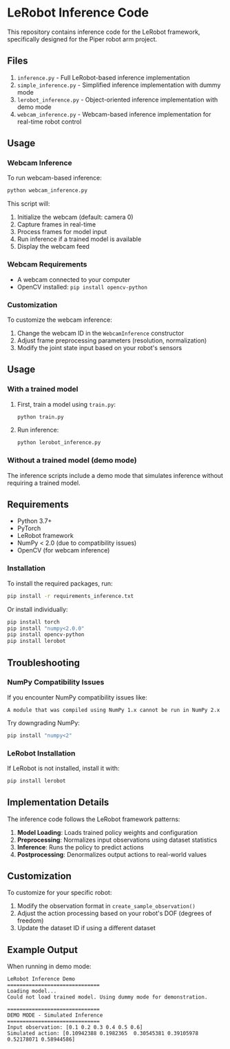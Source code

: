 # LeRobot Inference Code

This repository contains inference code for the LeRobot framework, specifically designed for the Piper robot arm project.

## Files

1. `inference.py` - Full LeRobot-based inference implementation
2. `simple_inference.py` - Simplified inference implementation with dummy mode
3. `lerobot_inference.py` - Object-oriented inference implementation with demo mode
4. `webcam_inference.py` - Webcam-based inference implementation for real-time robot control

## Usage

### Webcam Inference

To run webcam-based inference:

```bash
python webcam_inference.py
```

This script will:
1. Initialize the webcam (default: camera 0)
2. Capture frames in real-time
3. Process frames for model input
4. Run inference if a trained model is available
5. Display the webcam feed

### Webcam Requirements

- A webcam connected to your computer
- OpenCV installed: `pip install opencv-python`

### Customization

To customize the webcam inference:
1. Change the webcam ID in the `WebcamInference` constructor
2. Adjust frame preprocessing parameters (resolution, normalization)
3. Modify the joint state input based on your robot's sensors

## Usage

### With a trained model

1. First, train a model using `train.py`:
   ```bash
   python train.py
   ```

2. Run inference:
   ```bash
   python lerobot_inference.py
   ```

### Without a trained model (demo mode)

The inference scripts include a demo mode that simulates inference without requiring a trained model.

## Requirements

- Python 3.7+
- PyTorch
- LeRobot framework
- NumPy < 2.0 (due to compatibility issues)
- OpenCV (for webcam inference)

### Installation

To install the required packages, run:

```bash
pip install -r requirements_inference.txt
```

Or install individually:

```bash
pip install torch
pip install "numpy<2.0.0"
pip install opencv-python
pip install lerobot
```

## Troubleshooting

### NumPy Compatibility Issues

If you encounter NumPy compatibility issues like:
```
A module that was compiled using NumPy 1.x cannot be run in NumPy 2.x
```

Try downgrading NumPy:
```bash
pip install "numpy<2"
```

### LeRobot Installation

If LeRobot is not installed, install it with:
```bash
pip install lerobot
```

## Implementation Details

The inference code follows the LeRobot framework patterns:

1. **Model Loading**: Loads trained policy weights and configuration
2. **Preprocessing**: Normalizes input observations using dataset statistics
3. **Inference**: Runs the policy to predict actions
4. **Postprocessing**: Denormalizes output actions to real-world values

## Customization

To customize for your specific robot:

1. Modify the observation format in `create_sample_observation()`
2. Adjust the action processing based on your robot's DOF (degrees of freedom)
3. Update the dataset ID if using a different dataset

## Example Output

When running in demo mode:
```
LeRobot Inference Demo
==============================
Loading model...
Could not load trained model. Using dummy mode for demonstration.

==============================
DEMO MODE - Simulated Inference
==============================
Input observation: [0.1 0.2 0.3 0.4 0.5 0.6]
Simulated action: [0.10942388 0.1982365  0.30545381 0.39105978 0.52178071 0.58944586]
